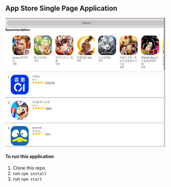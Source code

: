 ## App Store Single Page Application

<img src='https://github.com/adamkong1995/app_store/blob/master/public/app_store.PNG' height="400px" width="500px" />

#### To run this application
1. Clone this repo
2. run `npm install`
3. run `npm start`